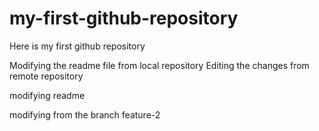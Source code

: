 # my-first-github-repository
Here is my first github repository


Modifying the readme file from local repository
Editing the changes from remote repository


modifying readme 

modifying from the branch feature-2
